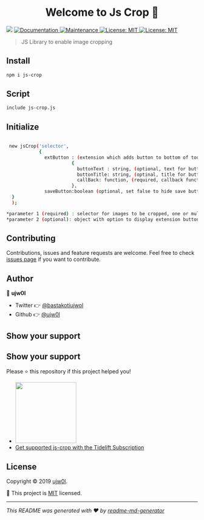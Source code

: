 <h1 align="center">Welcome to Js Crop 👋</h1>
<p>
  <img src="https://img.shields.io/badge/version-1.6.0-blue.svg?cacheSeconds=2592000" />
  <a href="https://github.com/ujw0l/js-crop#readme">
    <img alt="Documentation" src="https://img.shields.io/badge/documentation-yes-brightgreen.svg" target="_blank" />
  </a>
  <a href="https://github.com/ujw0l/js-crop/graphs/commit-activity">
    <img alt="Maintenance" src="https://img.shields.io/badge/Maintained%3F-yes-green.svg" target="_blank" />
  </a>
  <a href="https://tidelift.com/subscription/pkg/npm-js-crop?utm_source=npm-js-crop&utm_medium=referral&utm_campaign=readme">
    <img alt="License: MIT" src="https://tidelift.com/badges/package/npm/js-crop" target="_blank" />
  </a>

<a href="https://tidelift.com/subscription/pkg/npm-js-crop?utm_source=npm-js-crop&utm_medium=referral&utm_campaign=readme">
    <img alt="License: MIT" src="https://tidelift.com/badges/package/npm/js-crop" target="_blank" />
  </a>

</p>

> JS Library to enable image cropping

## Install

```sh
npm i js-crop
```

## Script

```sh
include js-crop.js
```

## Initialize 

```sh

 new jsCrop('selector',
            { 
              extButton : (extension which adds button to bottom of toolbar)
                        { 
                          buttonText : string, (optional, text for button)
                          buttonTitle: string, (optinal, title for button)
                          callBack: function, (required, callback function  which is passed blob of cropped image, on button click )
                        },
              saveButton:boolean (optional, set false to hide save button)
  }
  );

*parameter 1 (required) : selector for images to be cropped, one or multiple
*parameter 2 (optional): object with option to display extension button (extButton) and hide save button
```

## Contributing

Contributions, issues and feature requests are welcome. Feel free to check [issues page](https://github.com/ujw0l/js-crop/issues) if you want to contribute.

## Author

👤 **ujw0l**

* Twitter 👉 [@bastakotiujwol](https://twitter.com/bastakotiujwol)
* Github 👉 [@ujw0l](https://github.com/ujw0l)

## Show your support

## Show your support

Please ⭐️ this repository if this project helped you!
<ul>
<li>
<a href="https://www.patreon.com/ujw0l">
  <img src="https://c5.patreon.com/external/logo/become_a_patron_button@2x.png" width="160">
</a>
</li>
<li>
<a href="https://tidelift.com/subscription/pkg/npm-js-crop?utm_source=npm-js-crop&utm_medium=referral&utm_campaign=readme">Get supported js-crop with the Tidelift Subscription</a>
</li>
</ul>

## License

Copyright © 2019 [ujw0l](https://github.com/ujw0l).

📜 This project is [MIT](https://github.com/ujw0l/js-crop/blob/master/LICENSE) licensed.

***
_This README was generated with ❤️ by [readme-md-generator](https://github.com/kefranabg/readme-md-generator)_